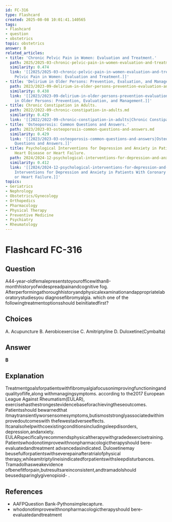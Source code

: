 ```yaml
---
id: FC-316
type: Flashcard
created: 2025-08-08 10:01:41.140565
tags:
- Flashcard
- question
- obstetrics
topic: obstetrics
answer: B
related_articles:
- title: 'Chronic Pelvic Pain in Women: Evaluation and Treatment.'
  path: 2025/2025-03-chronic-pelvic-pain-in-women-evaluation-and-treatment.md
  similarity: 0.474
  link: '[[2025/2025-03-chronic-pelvic-pain-in-women-evaluation-and-treatment|Chronic
    Pelvic Pain in Women: Evaluation and Treatment.]]'
- title: 'Delirium in Older Persons: Prevention, Evaluation, and Management.'
  path: 2023/2023-09-delirium-in-older-persons-prevention-evaluation-and-manageme.md
  similarity: 0.438
  link: '[[2023/2023-09-delirium-in-older-persons-prevention-evaluation-and-manageme|Delirium
    in Older Persons: Prevention, Evaluation, and Management.]]'
- title: Chronic Constipation in Adults.
  path: 2022/2022-09-chronic-constipation-in-adults.md
  similarity: 0.429
  link: '[[2022/2022-09-chronic-constipation-in-adults|Chronic Constipation in Adults.]]'
- title: 'Osteoporosis: Common Questions and Answers.'
  path: 2023/2023-03-osteoporosis-common-questions-and-answers.md
  similarity: 0.429
  link: '[[2023/2023-03-osteoporosis-common-questions-and-answers|Osteoporosis: Common
    Questions and Answers.]]'
- title: Psychological Interventions for Depression and Anxiety in Patients With Coronary
    Heart Disease or Heart Failure.
  path: 2024/2024-12-psychological-interventions-for-depression-and-anxiety-in-pa.md
  similarity: 0.412
  link: '[[2024/2024-12-psychological-interventions-for-depression-and-anxiety-in-pa|Psychological
    Interventions for Depression and Anxiety in Patients With Coronary Heart Disease
    or Heart Failure.]]'
topics:
- Geriatrics
- Nephrology
- Obstetrics/Gynecology
- Orthopedics
- Pharmacology
- Physical Therapy
- Preventive Medicine
- Psychiatry
- Rheumatology
---
```


# Flashcard FC-316

## Question

A44-year-oldfemalepresentstoyourofficewithan8-monthhistoryofwidespreadpainandcognitive fog. Afterperformingathoroughhistoryandphysicalexaminationandappropriatelaboratorystudiesyou diagnosefibromyalgia. which one of the followingtreatmentoptionsshould beinitiatedfirst?

## Choices

A. Acupuncture
B. Aerobicexercise
C. Amitriptyline
D. Duloxetine(Cymbalta)

## Answer

**B**

## Explanation

Treatmentgoalsforpatientswithfibromyalgiafocusonimprovingfunctioningandqualityoflife,along withmanagingsymptoms. according to the2017 European League Against Rheumatism(EULAR), exercisehasthestrongestevidencebaseforachievingtheseoutcomes. Patientsshould bewarnedthat itmaytransientlyworsensomesymptoms,butismoststronglyassociatedwithimprovedoutcomeswith thefewestadverseeffects. Itcanalsohelpwithcoexistingconditionsincludingsleepdisorders, depression,andanxiety. EULARspecificallyrecommendsphysicaltherapywithgradedexercisetraining. Patientswhodonotimprovewithnonpharmacologictherapyshould bere-evaluatedandtreatment advancedasindicated. Duloxetinemay beusefulforpatientswithseverepainafteratrialofphysical therapy,whileamitriptylineisindicatedforpatientswithsleepdisturbances. Tramadolhasweakevidence ofbenefitforpain,butresultsareinconsistent,andtramadolshould beusedsparinglygivenopioid- .

## References

- AAFPQuestion Bank-Pythonsimplecapture.
- whodonotimprovewithnonpharmacologictherapyshould bere-evaluatedandtreatment


